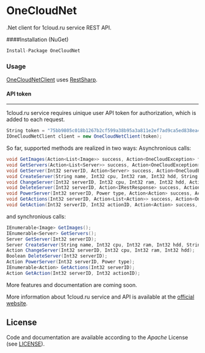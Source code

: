 # **OneCloudNet**
.Net client for 1cloud.ru service REST API.

####Installation (NuGet)
```csharp
Install-Package OneCloudNet
```
### Usage
[OneCloudNetClient](https://github.com/partyz0ne/OneCloudNet/blob/master/OneCloudNet/Client/Client.cs) uses [RestSharp](https://github.com/restsharp/RestSharp).

#### API token
------------------------------

1cloud.ru service requires uinique user API token for authorization, which is added to each request.

```csharp
String token = "75bb9805c018b1267b2cf599a38b95a3a811e2ef7ad9ca5ed838ea4c6bafaf50";
IOneCloudNetClient client = new OneCloudNetClient(token);
```
So far, supported methods are realized in two ways:
Asynchronious calls:
```csharp
void GetImages(Action<List<Image>> success, Action<OneCloudException> failure);
void GetServers(Action<List<Server>> success, Action<OneCloudException> failure);
void GetServer(Int32 serverID, Action<Server> success, Action<OneCloudException> failure);
void CreateServer(String name, Int32 cpu, Int32 ram, Int32 hdd, String imageID, Action<Server> success, Action<OneCloudException> failure);
void ChangeServer(Int32 serverID, Int32 cpu, Int32 ram, Int32 hdd, Action<Action> success, Action<OneCloudException> failure);
void DeleteServer(Int32 serverID, Action<IRestResponse> success, Action<OneCloudException> failure);
void PowerServer(Int32 serverID, Power type, Action<Action> success, Action<OneCloudException> failure);
void GetActions(Int32 serverID, Action<List<Action>> success, Action<OneCloudException> failure);
void GetAction(Int32 serverID, Int32 actionID, Action<Action> success, Action<OneCloudException> failure);
```
and synchronious calls:
```csharp
IEnumerable<Image> GetImages();
IEnumerable<Server> GetServers();
Server GetServer(Int32 serverID);
Server CreateServer(String name, Int32 cpu, Int32 ram, Int32 hdd, String imageID);
Action ChangeServer(Int32 serverID, Int32 cpu, Int32 ram, Int32 hdd);
Boolean DeleteServer(Int32 serverID);
Action PowerServer(Int32 serverID, Power type);
IEnumerable<Action> GetActions(Int32 serverID);
Action GetAction(Int32 serverID, Int32 actionID);
```

More features and documentation are coming soon.

More information about 1cloud.ru service and API is available at the
[official website](http://www.1cloud.ru/).


## License
Code and documentation are available according to the *Apache* License (see [LICENSE](https://github.com/partyz0ne/OneCloudNet/blob/master/LICENSE)).